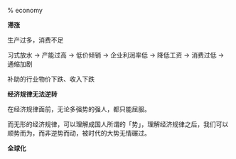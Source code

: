 % economy

__滞涨__

生产过多，消费不足

习式放水 → 产能过高 → 低价倾销 → 企业利润率低 → 降低工资 → 消费过低 → 通缩加剧

补助的行业物价下跌、收入下跌

__经济规律无法逆转__

在经济规律面前，无论多强势的强人，都只能屈服。

而无形的经济规律，可以理解成国人所谓的「势」，理解经济规律之后，我们可以顺势而为，而非逆势而动，被时代的大势无情碾过。

__全球化__
